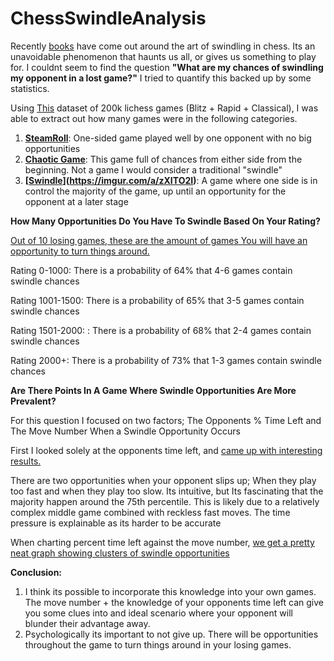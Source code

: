 # ChessSwindleAnalysis

Recently [books](https://www.amazon.com/Complete-Chess-Swindler-Points-Positions/dp/9056919113/ref=sr_1_4?crid=3W3KRYLEVGMRW&keywords=swindling+chess&qid=1652719878&sprefix=swindling+chess%2Caps%2C88&sr=8-4) have come out around the art of swindling in chess. Its an unavoidable phenomenon that haunts us all, or gives us something to play for. I couldnt seem to find the question **"What are my chances of swindling my opponent in a lost game?"** I tried to quantify this backed up by some statistics.

Using [This](https://web.chessdigits.com/data) dataset of 200k lichess games (Blitz + Rapid + Classical), I was able to extract out how many games were in the following categories.

1. **[SteamRoll](https://imgur.com/a/zXITO2I)**:  One-sided game played well by one opponent with no big opportunities
2. **[Chaotic Game](https://imgur.com/a/4NQsrOV)**: This game full of chances from either side from the beginning. Not a game I would consider a  traditional "swindle"
3. **[[Swindle](https://imgur.com/a/8qsHiRq)](https://imgur.com/a/zXITO2I)**: A game where one side is in control the majority of the game, up until an opportunity for the opponent at a later stage




**How Many Opportunities Do You Have To Swindle Based On Your Rating?**

[Out of 10 losing games, these are the amount of games You will have an opportunity to turn things around.](https://imgur.com/a/oofkVJl)

Rating 0-1000: There is a probability of 64% that 4-6 games contain swindle chances

Rating 1001-1500:  There is a probability of 65% that 3-5 games contain swindle chances

Rating 1501-2000: : There is a probability of 68% that 2-4 games contain swindle chances

Rating  2000+:  There is a probability of 73% that 1-3 games contain swindle chances

**Are There Points In A Game Where Swindle Opportunities Are More Prevalent?**

For this question I focused on two factors;  The Opponents % Time Left and The Move Number When a Swindle Opportunity Occurs

First I looked solely at the opponents time left, and [ came up with interesting results.](https://imgur.com/a/AtoFgKP) 

There are two opportunities when your opponent slips up; When they play too fast and when they play too slow. Its intuitive, but Its fascinating that the majority happen around the 75th percentile. This is likely due to a relatively complex middle game combined with reckless fast moves. The time pressure is explainable as its harder to be accurate 

When charting percent time left against the move number,  [we get a pretty neat graph showing clusters of swindle opportunities](https://i.imgur.com/rKRKNhm.jpg)


**Conclusion:** 

1. I think its possible to incorporate this knowledge into your own games. The move number + the knowledge of your opponents time left can give you some clues into and ideal scenario where your opponent will blunder their advantage away.  
2. Psychologically its important to not give up. There will be opportunities throughout the game to turn things around in your losing games. 
